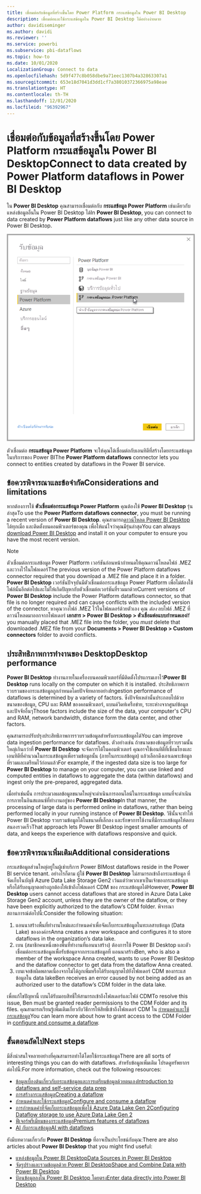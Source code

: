 ```yaml
---
title: เชื่อมต่อกับข้อมูลที่สร้างขึ้นโดย Power Platform กระแสข้อมูลใน Power BI Desktop
description: เชื่อมต่อและใช้กระแสข้อมูลใน Power BI Desktop ได้อย่างง่ายดาย
author: davidiseminger
ms.author: davidi
ms.reviewer: ''
ms.service: powerbi
ms.subservice: pbi-dataflows
ms.topic: how-to
ms.date: 10/01/2020
LocalizationGroup: Connect to data
ms.openlocfilehash: 5d9f477c8b058dbe9a71eec1307b4a32863307a1
ms.sourcegitcommit: 653e18d7041d3dd1cf7a38010372366975a98eae
ms.translationtype: HT
ms.contentlocale: th-TH
ms.lasthandoff: 12/01/2020
ms.locfileid: "96392967"
---
```

# <a name="connect-to-data-created-by-power-platform-dataflows-in-power-bi-desktop"></a><span data-ttu-id="5f88f-103">เชื่อมต่อกับข้อมูลที่สร้างขึ้นโดย Power Platform กระแสข้อมูลใน Power BI Desktop</span><span class="sxs-lookup"><span data-stu-id="5f88f-103">Connect to data created by Power Platform dataflows in Power BI Desktop</span></span>
<span data-ttu-id="5f88f-104">ใน **Power BI Desktop** คุณสามารถเชื่อมต่อกับ **กระแสข้อมูล Power Platform** เช่นเดียวกับแหล่งข้อมูลอื่นใน Power BI Desktop ได้</span><span class="sxs-lookup"><span data-stu-id="5f88f-104">In **Power BI Desktop**, you can connect to data created by **Power Platform dataflows** just like any other data source in Power BI Desktop.</span></span>

![เชื่อมต่อกับกระแสข้อมูล](media/desktop-connect-dataflows/connect-dataflows_01.png)

<span data-ttu-id="5f88f-106">ตัวเชื่อมต่อ **กระแสข้อมูล Power Platform** จะให้คุณได้เชื่อมต่อกับเอนทิตีที่สร้างโดยกระแสข้อมูลในบริการของ Power BI</span><span class="sxs-lookup"><span data-stu-id="5f88f-106">The **Power Platform dataflows** connector lets you connect to entities created by dataflows in the Power BI service.</span></span> 

## <a name="considerations-and-limitations"></a><span data-ttu-id="5f88f-107">ข้อควรพิจารณาและข้อจำกัด</span><span class="sxs-lookup"><span data-stu-id="5f88f-107">Considerations and limitations</span></span>

<span data-ttu-id="5f88f-108">หากต้องการใช้ **ตัวเชื่อมต่อกระแสข้อมูล Power Platform** คุณต้องใช้ **Power BI Desktop** รุ่นล่าสุด</span><span class="sxs-lookup"><span data-stu-id="5f88f-108">To use the **Power Platform dataflows connector**, you must be running a recent version of **Power BI Desktop**.</span></span> <span data-ttu-id="5f88f-109">คุณสามารถ[ดาวน์โหลด Power BI Desktop](../fundamentals/desktop-get-the-desktop.md) ได้ทุกเมื่อ และติดตั้งบนคอมพิวเตอร์ของคุณ เพื่อให้แน่ใจว่าคุณมีรุ่นล่าสุด</span><span class="sxs-lookup"><span data-stu-id="5f88f-109">You can always [download Power BI Desktop](../fundamentals/desktop-get-the-desktop.md) and install it on your computer to ensure you have the most recent version.</span></span>  

> [!NOTE]
> <span data-ttu-id="5f88f-110">ตัวเชื่อมต่อกระแสข้อมูล Power Platform เวอร์ชันก่อนหน้ากำหนดให้คุณดาวน์โหลดไฟล์ .MEZ และวางไว้ในโฟลเดอร์</span><span class="sxs-lookup"><span data-stu-id="5f88f-110">The previous version of the Power Platform dataflows connector required that you download a .MEZ file and place it in a folder.</span></span> <span data-ttu-id="5f88f-111">**Power BI Desktop** เวอร์ชันปัจจุบันมีตัวเชื่อมต่อกระแสข้อมูล Power Platform เพื่อไม่ต้องใช้ไฟล์นั้นอีกต่อไปและไม่ให้เกิดปัญหากับตัวเชื่อมต่อเวอร์ชันที่รวมมาด้วย</span><span class="sxs-lookup"><span data-stu-id="5f88f-111">Current versions of **Power BI Desktop** include the Power Platform dataflows connector, so that file is no longer required and can cause conflicts with the included version of the connector.</span></span> <span data-ttu-id="5f88f-112">หาคุณวางไฟล์ .MEZ ไว้ในโฟลเดอร์ด้วยตัวเอง คุณ *ต้อง* ลบไฟล์ .MEZ ที่ดาวน์โหลดมาออกจากโฟลเดอร์ **เอกสาร > Power BI Desktop > ตัวเชื่อมต่อแบบกำหนดเอง**</span><span class="sxs-lookup"><span data-stu-id="5f88f-112">If you manually placed that .MEZ file into the folder, you *must* delete that downloaded .MEZ file from your **Documents > Power BI Desktop > Custom connectors** folder to avoid conflicts.</span></span> 

## <a name="desktop-performance"></a><span data-ttu-id="5f88f-113">ประสิทธิภาพการทำงานของ Desktop</span><span class="sxs-lookup"><span data-stu-id="5f88f-113">Desktop performance</span></span>
<span data-ttu-id="5f88f-114">**Power BI Desktop** ทำงานภายในเครื่องบนคอมพิวเตอร์ที่มีติดตั้งโปรแกรมเอาไว้</span><span class="sxs-lookup"><span data-stu-id="5f88f-114">**Power BI Desktop** runs locally on the computer on which it is installed.</span></span> <span data-ttu-id="5f88f-115">ประสิทธิภาพการรวบรวมของกระแสข้อมูลถูกกำหนดโดยปัจจัยหลายอย่าง</span><span class="sxs-lookup"><span data-stu-id="5f88f-115">Ingestion performance of dataflows is determined by a variety of factors.</span></span> <span data-ttu-id="5f88f-116">ซึ่งปัจจัยเหล่านั้นประกอบไปด้วย ขนาดของข้อมูล, CPU และ RAM ของคอมพิวเตอร์, แบนด์วิดท์เครือข่าย, ระยะห่างจากศูนย์ข้อมูล และปัจจัยอื่นๆ</span><span class="sxs-lookup"><span data-stu-id="5f88f-116">Those factors include the size of the data, your computer's CPU and RAM, network bandwidth, distance form the data center, and other factors.</span></span>

<span data-ttu-id="5f88f-117">คุณสามารถปรับปรุงประสิทธิภาพการรวบรวมข้อมูลสำหรับกระแสข้อมูลได้</span><span class="sxs-lookup"><span data-stu-id="5f88f-117">You can improve data ingestion performance for dataflows.</span></span> <span data-ttu-id="5f88f-118">ตัวอย่างเช่น ถ้าขนาดของข้อมูลที่รวบรวมนั้นใหญ่เกินกว่าที่ **Power BI Desktop** จะจัดการได้ในคอมพิวเตอร์ คุณอาจใช้เอนทิตีที่เชื่อมโยงและเอนทิตีที่คำนวณในกระแสข้อมูลเพื่อรวมข้อมูลนั้น (ภายในกระแสข้อมูล) แล้วเลือกดึงเอาเฉพาะข้อมูลที่รวมและเตรียมไว้ก่อนแล้ว</span><span class="sxs-lookup"><span data-stu-id="5f88f-118">For example, if the ingested data size is too large for **Power BI Desktop** to manage on your computer, you can use linked and computed entities in dataflows to aggregate the data (within dataflows) and ingest only the pre-prepared, aggregated data.</span></span> 

<span data-ttu-id="5f88f-119">เมื่อทำเช่นนั้น การประมวลผลข้อมูลขนาดใหญ่จะดำเนินการออนไลน์ในกระแสข้อมูล แทนที่จะดำเนินการภายในอินสแตนซ์ที่ทำงานอยู่ของ **Power BI Desktop**</span><span class="sxs-lookup"><span data-stu-id="5f88f-119">In that manner, the processing of large data is performed online in dataflows, rather than being performed locally in your running instance of **Power BI Desktop**.</span></span> <span data-ttu-id="5f88f-120">วิธีนั้นจะทำให้ Power BI Desktop รวบรวมข้อมูลได้ในขนาดที่เล็กลง และรักษาการใช้งานที่มีกระแสข้อมูลให้ตอบสนองรวดเร็ว</span><span class="sxs-lookup"><span data-stu-id="5f88f-120">That approach lets Power BI Desktop ingest smaller amounts of data, and keeps the experience with dataflows responsive and quick.</span></span>

## <a name="additional-considerations"></a><span data-ttu-id="5f88f-121">ข้อควรพิจารณาเพิ่มเติม</span><span class="sxs-lookup"><span data-stu-id="5f88f-121">Additional considerations</span></span>

<span data-ttu-id="5f88f-122">กระแสข้อมูลส่วนใหญ่อยู่ในผู้เช่าบริการ Power BI</span><span class="sxs-lookup"><span data-stu-id="5f88f-122">Most dataflows reside in the Power BI service tenant.</span></span> <span data-ttu-id="5f88f-123">อย่างไรก็ตาม ผู้ใช้ **Power BI Desktop** ไม่สามารถเข้าถึงกระแสข้อมูล ที่จัดเก็บในบัญชี Azure Data Lake Storage Gen2 เว้นแต่ว่าพวกเขาเป็นเจ้าของกระแสข้อมูล หรือได้รับอนุญาตอย่างถูกต้องให้เข้าถึงโฟลเดอร์ CDM ของ กระแสข้อมูลได้</span><span class="sxs-lookup"><span data-stu-id="5f88f-123">However, **Power BI Desktop** users cannot access dataflows that are stored in Azure Data Lake Storage Gen2 account, unless they are the owner of the dataflow, or they have been explicitly authorized to the dataflow’s CDM folder.</span></span> <span data-ttu-id="5f88f-124">พิจารณาสถานการณ์ต่อไปนี้:</span><span class="sxs-lookup"><span data-stu-id="5f88f-124">Consider the following situation:</span></span>

1.  <span data-ttu-id="5f88f-125">แอนนาสร้างพื้นที่ทำงานใหม่และกำหนดค่าเพื่อจัดเก็บกระแสข้อมูลในทะเลสาบข้อมูล (Data Lake) ขององค์กร</span><span class="sxs-lookup"><span data-stu-id="5f88f-125">Anna creates a new workspace and configures it to store dataflows in the organization’s data lake.</span></span>
2.  <span data-ttu-id="5f88f-126">เบน (สมาชิกคนหนึ่งของพื้นที่ทำงานที่แอนนาสร้าง) ต้องการใช้ Power BI Desktop และตัวเชื่อมต่อกระแสข้อมูลเพื่อรับข้อมูลจากกระแสข้อมูลที่ แอนนาสร้าง</span><span class="sxs-lookup"><span data-stu-id="5f88f-126">Ben, who is also a member of the workspace Anna created, wants to use Power BI Desktop and the dataflow connector to get data from the dataflow Anna created.</span></span>
3.  <span data-ttu-id="5f88f-127">เบนเจอข้อผิดพลาดเนื่องจากไม่ได้ถูกเพิ่มหรือได้รับอนุญาตไปยังโฟลเดอร์ CDM ของกระแสข้อมูลใน data lake</span><span class="sxs-lookup"><span data-stu-id="5f88f-127">Ben receives an error caused by not being added as an authorized user to the dataflow’s CDM folder in the data lake.</span></span>

<span data-ttu-id="5f88f-128">เพื่อแก้ไขปัญหานี้ เบนได้รับมอบสิทธิ์ให้สามารถเข้าถึงโฟลเดอร์และไฟล์ CDM</span><span class="sxs-lookup"><span data-stu-id="5f88f-128">To resolve this issue, Ben must be granted reader permissions to the CDM Folder and its files.</span></span> <span data-ttu-id="5f88f-129">คุณสามารถเรียนรู้เพิ่มเติมเกี่ยวกับวิธีการให้สิทธิ์เข้าถึงโฟลเดอร์ CDM ใน [กำหนดค่าและใช้กระแสข้อมูล](dataflows/dataflows-configure-consume.md)</span><span class="sxs-lookup"><span data-stu-id="5f88f-129">You can learn more about how to grant access to the CDM Folder in [configure and consume a dataflow](dataflows/dataflows-configure-consume.md).</span></span>




## <a name="next-steps"></a><span data-ttu-id="5f88f-130">ขั้นตอนถัดไป</span><span class="sxs-lookup"><span data-stu-id="5f88f-130">Next steps</span></span>
<span data-ttu-id="5f88f-131">มีสิ่งน่าสนใจหลายอย่างที่คุณสามารถทำได้โดยใช้กระแสข้อมูล</span><span class="sxs-lookup"><span data-stu-id="5f88f-131">There are all sorts of interesting things you can do with dataflows.</span></span> <span data-ttu-id="5f88f-132">สำหรับข้อมูลเพิ่มเติม โปรดดูทรัพยากรต่อไปนี้:</span><span class="sxs-lookup"><span data-stu-id="5f88f-132">For more information, check out the following resources:</span></span>

* [<span data-ttu-id="5f88f-133">ข้อมูลเบื้องต้นเกี่ยวกับกระแสข้อมูลและการเตรียมข้อมูลด้วยตนเอง</span><span class="sxs-lookup"><span data-stu-id="5f88f-133">Introduction to dataflows and self-service data prep</span></span>](dataflows/dataflows-introduction-self-service.md)
* [<span data-ttu-id="5f88f-134">การสร้างกระแสข้อมูล</span><span class="sxs-lookup"><span data-stu-id="5f88f-134">Creating a dataflow</span></span>](dataflows/dataflows-create.md)
* [<span data-ttu-id="5f88f-135">กำหนดค่าและใช้กระแสข้อมูล</span><span class="sxs-lookup"><span data-stu-id="5f88f-135">Configure and consume a dataflow</span></span>](dataflows/dataflows-configure-consume.md)
* [<span data-ttu-id="5f88f-136">การกำหนดค่าที่จัดเก็บกระแสข้อมูลเพื่อใช้ Azure Data Lake Gen 2</span><span class="sxs-lookup"><span data-stu-id="5f88f-136">Configuring Dataflow storage to use Azure Data Lake Gen 2</span></span>](dataflows/dataflows-azure-data-lake-storage-integration.md)
* [<span data-ttu-id="5f88f-137">ฟีเจอร์พรีเมียมของกระแสข้อมูล</span><span class="sxs-lookup"><span data-stu-id="5f88f-137">Premium features of dataflows</span></span>](dataflows/dataflows-premium-features.md)
* [<span data-ttu-id="5f88f-138">AI กับกระแสข้อมูล</span><span class="sxs-lookup"><span data-stu-id="5f88f-138">AI with dataflows</span></span>](dataflows/dataflows-machine-learning-integration.md)


<span data-ttu-id="5f88f-139">ยังมีบทความเกี่ยวกับ **Power BI Desktop** ที่อาจเป็นประโยชน์กับคุณ:</span><span class="sxs-lookup"><span data-stu-id="5f88f-139">There are also articles about **Power BI Desktop** that you might find useful:</span></span>

* [<span data-ttu-id="5f88f-140">แหล่งข้อมูลใน Power BI Desktop</span><span class="sxs-lookup"><span data-stu-id="5f88f-140">Data Sources in Power BI Desktop</span></span>](../connect-data/desktop-data-sources.md)
* [<span data-ttu-id="5f88f-141">จัดรูปร่างและรวมข้อมูลด้วย Power BI Desktop</span><span class="sxs-lookup"><span data-stu-id="5f88f-141">Shape and Combine Data with Power BI Desktop</span></span>](../connect-data/desktop-shape-and-combine-data.md)
* [<span data-ttu-id="5f88f-142">ป้อนข้อมูลลงใน Power BI Desktop โดยตรง</span><span class="sxs-lookup"><span data-stu-id="5f88f-142">Enter data directly into Power BI Desktop</span></span>](../connect-data/desktop-enter-data-directly-into-desktop.md)